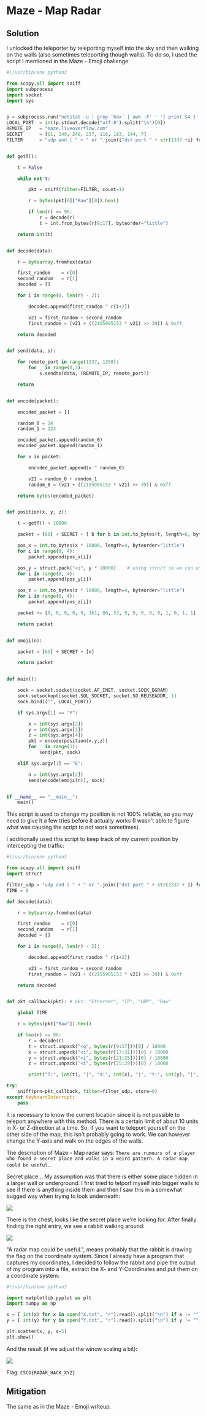 # Maze - Map Radar

## Solution

I unlocked the teleporter by teleporting myself into the sky and then walking on the walls (also sometimes teleporting though walls). To do so, I used the script I mentioned in the Maze - Emoji challenge:
```python
#!/usr/bin/env python3

from scapy.all import sniff
import subprocess
import socket
import sys


p = subprocess.run("netstat -u | grep 'hax' | awk -F' ' '{ print $4 }' | awk -F':' '{ print $2 }'", shell=True, stdout=subprocess.PIPE)
LOCAL_PORT  = int(p.stdout.decode("utf-8").split("\n")[0])
REMOTE_IP   = "maze.liveoverflow.com"
SECRET      = [91, 249, 248, 237, 116, 183, 144, 7]
FILTER      = "udp and ( " + " or ".join(["dst port " + str(1337 +i) for i in range(21)]) + " )"


def getT():

    t = False

    while not t:

        pkt = sniff(filter=FILTER, count=1)

        r = bytes(pkt[0]["Raw"][0]).hex()

        if len(r) == 96:
            r = decode(r)
            t = int.from_bytes(r[9:17], byteorder="little")

    return int(t)


def decode(data):

    r = bytearray.fromhex(data)

    first_random    = r[0]
    second_random   = r[1]
    decoded = []

    for i in range(0, len(r) - 2):

        decoded.append(first_random ^ r[i+2])

        v21 = first_random + second_random
        first_random = (v21 + ((2155905153 * v21) >> 39)) & 0xff

    return decoded


def send(data, s):

    for remote_port in range(1337, 1358):
        for _ in range(0,3):
            s.sendto(data, (REMOTE_IP, remote_port))

    return


def encode(packet):

    encoded_packet = []

    random_0 = 24
    random_1 = 123

    encoded_packet.append(random_0)
    encoded_packet.append(random_1)

    for v in packet:

        encoded_packet.append(v ^ random_0)

        v21 = random_0 + random_1
        random_0 = (v21 + ((2155905153 * v21) >> 39)) & 0xff

    return bytes(encoded_packet)


def position(x, y, z):

    t = getT() + 10000

    packet = [80] + SECRET + [ b for b in int.to_bytes(t, length=8, byteorder="little") ]

    pos_x = int.to_bytes(x * 10000, length=4, byteorder="little")
    for i in range(0, 4):
        packet.append(pos_x[i])

    pos_y = struct.pack("<i", y * 10000)    # using struct so we can use negative values
    for i in range(0, 4):
        packet.append(pos_y[i])

    pos_z = int.to_bytes(z * 10000, length=4, byteorder="little")
    for i in range(0, 4):
        packet.append(pos_z[i])

    packet += [0, 0, 0, 0, 0, 161, 86, 53, 0, 0, 0, 0, 0, 1, 0, 1, 1]    # we don't care about euler values

    return packet


def emoji(n):

    packet = [69] + SECRET + [n]

    return packet


def main():

    sock = socket.socket(socket.AF_INET, socket.SOCK_DGRAM)
    sock.setsockopt(socket.SOL_SOCKET, socket.SO_REUSEADDR, 1)
    sock.bind(("", LOCAL_PORT))

    if sys.argv[1] == "P":

        x = int(sys.argv[2])
        y = int(sys.argv[3])
        z = int(sys.argv[4])
        pkt = encode(position(x,y,z))
        for _ in range(3):
            send(pkt, sock)

    elif sys.argv[1] == "E":

        n = int(sys.argv[2])
        send(encode(emoji(n)), sock)


if __name__ == "__main__":
    main()

```

This script is used to change my position is not 100% reliable, so you may need to give it a few tries before it actually works (I wasn't able to figure what was causing the script to not work sometimes).

I additionally used this script to keep track of my current position by intercepting the traffic:
```python
#!/usr/bin/env python3

from scapy.all import sniff
import struct

filter_udp = "udp and ( " + " or ".join(["dst port " + str(1337 + i) for i in range(21)]) + " )"
TIME = 0

def decode(data):

    r = bytearray.fromhex(data)

    first_random    = r[0]
    second_random   = r[1]
    decoded = []

    for i in range(0, len(r) - 2):

        decoded.append(first_random ^ r[i+2])

        v21 = first_random + second_random
        first_random = (v21 + ((2155905153 * v21) >> 39)) & 0xff

    return decoded


def pkt_callback(pkt): # pkt: "Ethernet", "IP", "UDP", "Raw" 

    global TIME

    r = bytes(pkt["Raw"]).hex()

    if len(r) == 96:
        r = decode(r)
        t = struct.unpack("<q", bytes(r[9:17]))[0] / 10000
        x = struct.unpack("<i", bytes(r[17:21]))[0] / 10000
        y = struct.unpack("<i", bytes(r[21:25]))[0] / 10000
        z = struct.unpack("<i", bytes(r[25:29]))[0] / 10000

        print("T:", int(t), "|", "X:", int(x), "|", "Y:", int(y), "|", "Z", int(z))

try:
    sniff(prn=pkt_callback, filter=filter_udp, store=0)
except KeyboardInterrupt:
    pass
```
It is necessary to know the current location since it is not possible to teleport anywhere with this method. There is a certain limit of about 10 units in X- or Z-direction at a time.
So, if you want to teleport yourself on the other side of the map, this isn't probably going to work. We can however change the Y-axis and walk on the edges of the walls.

The description of Maze - Map radar says: `There are rumours of a player who found a secret place and walks in a weird pattern. A radar map could be useful.`.

Secret place... My assumption was that there is either some place hidden in a larger wall or underground. I first tried to telport myself into bigger walls to see if there is anything inside them and then I saw this in a somewhat bugged way when trying to look underneath:

![](secret_place.png)

There is the chest, looks like the secret place we're looking for. After finally finding the right entry, we see a rabbit walking around:

![](rabbit_walking.png)

"A radar map could be useful.", means probably that the rabbit is drawing the flag on the coordinate system. Since I already have a program that captures my coordinates, I decided to follow the rabbit and pipe the output of my program into a file, extract the X- and Y-Coordinates and put them on a coordinate system:
```python
#!/usr/bin/env python3

import matplotlib.pyplot as plt
import numpy as np

x = [ int(x) for x in open("X.txt", "r").read().split("\n") if x != ""]
y = [ int(y) for y in open("Y.txt", "r").read().split("\n") if y != ""]

plt.scatter(x, y, s=5)
plt.show()
```
And the result (if we adjust the winow scaling a bit):

![](radar_map.png)

Flag: `CSCG{RADAR_HACK_XYZ}`


## Mitigation

The same as in the Maze - Emoji writeup.
